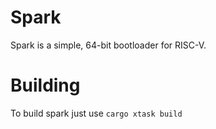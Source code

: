 # Spark

Spark is a simple, 64-bit bootloader for RISC-V.

# Building

To build spark just use ``cargo xtask build``